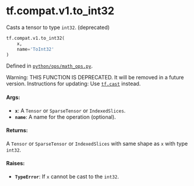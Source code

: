 <div itemscope itemtype="http://developers.google.com/ReferenceObject">
<meta itemprop="name" content="tf.compat.v1.to_int32" />
<meta itemprop="path" content="Stable" />
</div>

# tf.compat.v1.to_int32

Casts a tensor to type `int32`. (deprecated)

``` python
tf.compat.v1.to_int32(
    x,
    name='ToInt32'
)
```



Defined in [`python/ops/math_ops.py`](/code/stable/tensorflow/python/ops/math_ops.py).

<!-- Placeholder for "Used in" -->

Warning: THIS FUNCTION IS DEPRECATED. It will be removed in a future version.
Instructions for updating:
Use <a href="../../../tf/dtypes/cast.md"><code>tf.cast</code></a> instead.

#### Args:


* <b>`x`</b>: A `Tensor` or `SparseTensor` or `IndexedSlices`.
* <b>`name`</b>: A name for the operation (optional).


#### Returns:

A `Tensor` or `SparseTensor` or `IndexedSlices` with same shape as `x` with
type `int32`.



#### Raises:


* <b>`TypeError`</b>: If `x` cannot be cast to the `int32`.